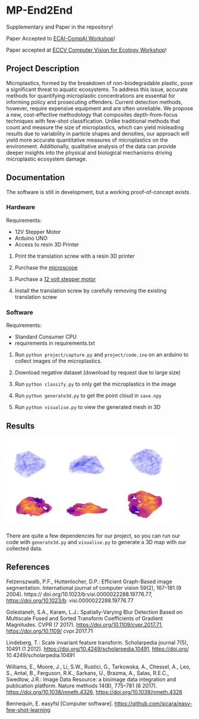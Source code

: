 # MP-End2End

Supplementary and Paper in the repository!

Paper Accepted to [ECAI-CompAI Workshop](https://filuta.ai/compai24)!

Paper accepted at [ECCV Computer Vision for Ecology Workshop](https://cv4e.netlify.app/papers/)!

## Project Description

Microplastics, formed by the breakdown of non-biodegradable plastic, pose a significant threat to aquatic ecosystems. To address this issue, accurate methods for quantifying microplastic concentrations are essential for informing policy and prosecuting offenders. Current detection methods, however, require expensive equipment and are often unreliable. We propose a new, cost-effective methodology that composites depth-from-focus techniques with few-shot classification. Unlike traditional methods that count and measure the size of microplastics, which can yield misleading results due to variability in particle shapes and densities, our approach will yield more accurate quantitative measures of microplastics on the environment. Additionally, qualitative analysis of the data can provide deeper insights into the physical and biological mechanisms driving microplastic ecosystem damage.

## Documentation

The software is still in development, but a working proof-of-concept exists.

### Hardware

Requirements:

- 12V Stepper Motor
- Arduino UNO
- Access to resin 3D Printer

1. Print the translation screw with a resin 3D printer

2. Purchase the [microscope](https://www.amazon.co.uk/Bysameyee-Microscope-Magnification-Endoscope-Compatible/dp/B07SR7YPV5)

3. Purchase a [12 volt stepper motor](https://www.amazon.com/SYUAB-28BYJ-48-Stepper-Compatible-Raspberry/dp/B09YPZ3GCJ/ref=sr_1_3?crid=1OIKHYPJ72EE5&dib=eyJ2IjoiMSJ9.WKdUsd3Shmmkc2gfQGE-TaI7t0sidS_KSCPb3G7ka7RcvzDGJ51-u--U8eqVEix-ntozi7QXdQYelMtKHMPwj3l5QjsQmeS0umHSsfbpyrh2o4KMWyU3FMmcUOtKVyC0gEbe0zZWCe4NIjGNXfT1Y6XKnsRKLQj-5fIV9aDAje7_hA7lM-nn2HoJhbfUXYFoSMMpay_SJ8w2fxys7X3Vlwq0SQs8O72EqZ1v543ct1E.EUZbXseJGuV0SpS6KLvvXU7d_3tNlgP6lZLz43A2egY&dib_tag=se&keywords=12+volt+stepper+motor&qid=1719737261&sprefix=12+volt+ste%2Caps%2C143&sr=8-3)

4. Install the translation screw by carefully removing the existing translation screw

### Software

Requirements:

- Standard Consumer CPU
- requirements in requirements.txt

1. Run ```python project/capture.py``` and ```project/code.ino``` on an arduino to collect images of the microplastics.

2. Download negative dataset (download by request due to large size)

3. Run ```python classify.py``` to only get the microplastics in the image

4. Run ```python generate3d.py``` to get the point cloud in ```save.npy```

5. Run ```python visualise.py``` to view the generated mesh in 3D

## Results

![Example Image](media/mesh.png)

There are quite a few dependencies for our project, so you can run our code with ```generate3d.py``` and ```visualise.py``` to generate a 3D map with our collected data.

## References
Felzenszwalb, P.F., Huttenlocher, D.P.: Efficient Graph-Based image segmentation. International journal of computer vision 59(2), 167–181 (9 2004). https://
doi.org/10.1023/b:visi.0000022288.19776.77, https://doi.org/10.1023/b:
visi.0000022288.19776.77

Golestaneh, S.A., Karam, L.J.: Spatially-Varying Blur Detection Based on Multiscale Fused and Sorted Transform Coefficients of Gradient Magnitudes. CVPR
(7 2017). https://doi.org/10.1109/cvpr.2017.71, https://doi.org/10.1109/
cvpr.2017.71

Lindeberg, T.: Scale invariant feature transform. Scholarpedia journal 7(5), 10491
(1 2012). https://doi.org/10.4249/scholarpedia.10491, https://doi.org/
10.4249/scholarpedia.10491

Williams, E., Moore, J., Li, S.W., Rustici, G., Tarkowska, A., Chessel, A., Leo,
S., Antal, B., Ferguson, R.K., Sarkans, U., Brazma, A., Salas, R.E.C., Swedlow,
J.R.: Image Data Resource: a bioimage data integration and publication platform.
Nature methods 14(8), 775–781 (6 2017). https://doi.org/10.1038/nmeth.4326,
https://doi.org/10.1038/nmeth.4326

Bennequin, E. easyfsl [Computer software]. https://github.com/sicara/easy-few-shot-learning
